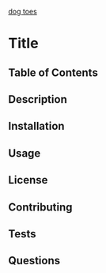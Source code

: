[dog toes](#questions)
<!-- # header

## header 2

###### header 6

sduyfgv

[![altText](https://www.lifewire.com/thmb/QHQ6bozSxK457Zhogqdo-zXnKos=/1500x0/filters:no_upscale():max_bytes(150000):strip_icc()/ScreenShot2020-04-20at10.06.28AM-69855f4797cb4be4bbed72f51dff1ab5.jpg)](https://www.google.com)

<h1>Hello mojojojo</h1> -->

# Title 

## Table of Contents

## Description 

## Installation

## Usage 

## License 

## Contributing 

## Tests 

## Questions 